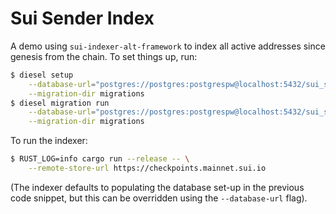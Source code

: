 # Sui Sender Index

A demo using `sui-indexer-alt-framework` to index all active addresses since
genesis from the chain. To set things up, run:

```sh
$ diesel setup                                                                \
    --database-url="postgres://postgres:postgrespw@localhost:5432/sui_sender" \
    --migration-dir migrations
$ diesel migration run                                                        \
    --database-url="postgres://postgres:postgrespw@localhost:5432/sui_sender" \
    --migration-dir migrations
```

To run the indexer:

```sh
$ RUST_LOG=info cargo run --release -- \
    --remote-store-url https://checkpoints.mainnet.sui.io
```

(The indexer defaults to populating the database set-up in the previous code
snippet, but this can be overridden using the `--database-url` flag).
